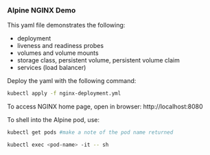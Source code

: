 ### Alpine NGINX Demo

This yaml file demonstrates the following:
- deployment
- liveness and readiness probes
- volumes and volume mounts
- storage class, persistent volume, persistent volume claim
- services (load balancer)

Deploy the yaml with the following command:

```bash
kubectl apply -f nginx-deployment.yml
```

To access NGINX home page, open in browser:  http://localhost:8080

To shell into the Alpine pod, use: 
```bash
kubectl get pods #make a note of the pod name returned

kubectl exec <pod-name> -it -- sh 

```

